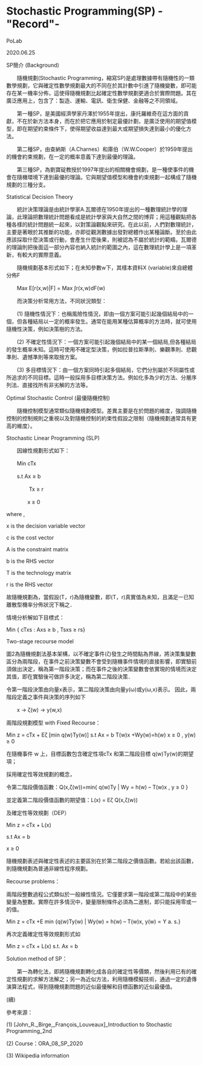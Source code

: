# Stochastic Programming(SP) -"Record"-


PoLab

2020.06.25


SP簡介 (Background)


　　隨機規劃(Stochastic Programming，縮寫SP)是處理數據帶有隨機性的一類數學規劃，它與確定性數學規劃最大的不同在於其計數中引進了隨機變數，即可能存在某一機率分佈，這使得隨機規劃比起確定性數學規劃更適合於實際問題。其在廣泛應用上，包含了：製造、運輸、電訊、衛生保健、金融等之不同領域。

　　第一種SP，是美國經濟學家丹澤於1955年提出，康托羅維奇在這方面的貢獻，不在於新方法本身，而在於把它應用於制定最優計劃，是廣泛使用的期望值模型，即在期望約束條件下，使得期望收益達到最大或期望損失達到最小的優化方法。

　　第二種SP，由查納斯（A.Charnes）和庫伯（W.W.Cooper）於1959年提出的機會約束規劃，在一定的概率意義下達到最優的理論。

　　第三種SP，為劉寶碇教授於1997年提出的相關機會規劃，是一種使事件的機會在隨機環境下達到最優的理論。它與期望值模型和機會約束規劃一起構成了隨機規劃的三種分支。

Statistical Decision Theory

　　統計決策理論是由統計學家A.瓦爾德在1950年提出的一種數理統計學的理論，此理論把數理統計問題看成是統計學家與大自然之間的博弈；用這種觀點把各種各樣的統計問題統一起來，以對策論觀點來研究。在此以前，人們對數理統計，主要是著眼於其推斷的功能，亦即從觀測數據出發對總體作出某種論斷。至於由此應該採取什麼決策或行動，會產生什麼後果，則被認為不屬於統計的範疇。瓦爾德的理論則把後面這一部分內容也納入統計的範圍之內，這在數理統計學上是一項革新，有較大的實際意義。

　　隨機規劃基本形式如下；在未知參數w下，其樣本資料X (variable)來自總體分佈F

　　Max E[r(x,w)|F] = Max ∫r(x,w)dF(w)



　　而決策分析常用方法，不同狀況類型：

　　(1)	隨機性情況下：也稱風險性情況，即由一個方案可能引起幾個結局中的一個，但各種結局以一定的概率發生。通常在能用某種估算概率的方法時，就可使用隨機性決策，例如決策樹的方法。
  
　　(2) 不確定性情況下：一個方案可能引起幾個結局中的某一個結局,但各種結局的發生概率未知。這時可使用不確定型決策，例如拉普拉斯準則、樂觀準則、悲觀準則、遺憾準則等來取捨方案。
  
　　(3)	多目標情況下：由一個方案同時引起多個結局，它們分別屬於不同屬性或所追求的不同目標。這時一般採用多目標決策方法。例如化多為少的方法、分層序列法、直接找所有非劣解的方法等。


Optimal Stochastic Control (最優隨機控制)

　　隨機控制模型通常類似隨機規劃模型。差異主要是在於問題的維度，強調隨機控制的控制規則之重視以及對隨機控制的約束性假設之限制（隨機規劃通常具有更高的維度）。

Stochastic Linear Programming (SLP)

　　因線性規劃形式如下：


　　Min cTx

　　s.t  Ax ≥ b

　 　　　Tx ≥ r

　　　　x ≥ 0

where , 

x is the decision variable vector

c is the cost vector

A is the constraint matrix

b is the RHS vector

T is the technology matrix

r is the RHS vector


故隨機規劃為，當假設(T，r)為隨機變數，即(T，r)真實值為未知，且滿足一已知離散型機率分佈狀況下稱之．

情境分析解如下目標式：

Min { cTxs : Axs ≥ b , Tsxs ≥ rs}

Two-stage recourse model

圖2為隨機規劃法基本架構，以不確定事件(ζ)發生之時間點為界線，將決策集變數區分為兩階段，在事件之前決策變數不會受到隨機事件情境的直接影響，即實驗前須做出決定，稱為第一階段決策；而在事件之後的決策變數會依實現的情境而決定其值，即在實驗後可做許多決定，稱為第二階段決策．


令第一階段決策由向量x表示，第二階段決策由向量y(ω)或y(ω,x)表示。
因此，兩階段定義之事件與決策的序列如下  

　　x -> ζ(w) -> y(w,x)

兩階段規劃模型 with Fixed Recourse：


Min z = cTx + Eζ [min q(w)Ty(w)]
s.t Ax = b
T(w)x +Wy(w)=h(w)
x ≥ 0 , y(w) ≥ 0

在隨機事件 w 上，目標函數包含確定性項cTx  和第二階段目標 q(w)Ty(w)的期望項；

採用確定性等效規劃的概念，

令第二階段價值函數：Q(x,ζ(w))=min{ q(w)Ty | Wy = h(w) – T(w)x , y ≥ 0 }

並定義第二階段價值函數的期望值：L(x) = Eζ Q(x,ζ(w))

及確定性等效規劃（DEP）

Min z = cTx + L(x)

s.t Ax = b

x ≥ 0

隨機規劃表述與確定性表述的主要區別在於第二階段之價值函數。若給出該函數，則隨機規劃為普通非線性程序規劃。

Recourse problems：

兩階段整數過程公式類似於一般線性情況。它僅要求第一階段或第二階段中的某些變量為整數。實際在許多情況中，變量限制條件必須為二進制，即只能採用零或一的值。

Min z = cTx +E min {q(w)Ty(w) | Wy(w) = h(w) – T(w)x, y(w) ∝ Y a. s.}

再次定義確定性等效規劃形式如

Min z = cTx + L(x)
s.t. Ax = b

Solution method of SP：

　　第一為轉化法，即將隨機規劃轉化成各自的確定性等價類，然後利用已有的確定性規劃的求解方法解之；另一為近似方法，利用隨機模擬技術，通過一定的遺傳演算法程式，得到隨機規劃問題的近似最優解和目標函數的近似最優值。

(續)


參考來源：

(1) [John_R._Birge,_François_Louveaux]_Introduction to Stochastic Programming_2nd

(2) Course：ORA_08_SP_2020

(3) Wikipedia information

